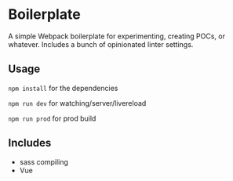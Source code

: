 # Boilerplate

A simple Webpack boilerplate for experimenting, creating POCs, or whatever.
Includes a bunch of opinionated linter settings.

## Usage
`npm install` for the dependencies

`npm run dev` for watching/server/livereload

`npm run prod` for prod build

## Includes
* sass compiling
* Vue
